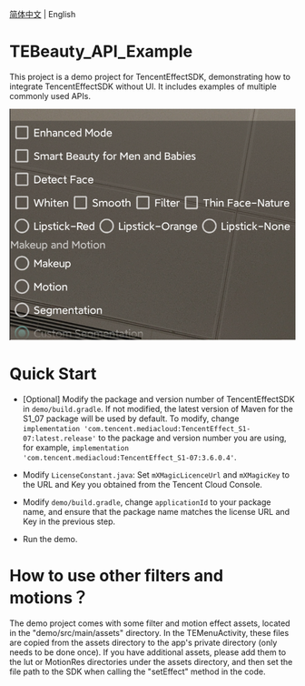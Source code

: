 [简体中文](https://github.com/Tencent-RTC/TencentEffect_Android/blob/main/TEBeauty_API_Example/README_zh_CN.md)  |  English

# TEBeauty_API_Example

This project is a demo project for TencentEffectSDK, demonstrating how to integrate TencentEffectSDK without UI. It includes examples of multiple commonly used APIs. 

![20240508-154117@2x](./doc/20240508-153953@2x.png)



# Quick Start

- [Optional] Modify the package and version number of TencentEffectSDK in `demo/build.gradle`. If not modified, the latest version of Maven for the S1_07 package will be used by default. To modify, change `implementation 'com.tencent.mediacloud:TencentEffect_S1-07:latest.release'` to the package and version number you are using, for example, `implementation 'com.tencent.mediacloud:TencentEffect_S1-07:3.6.0.4'`.

- Modify `LicenseConstant.java`: Set `mXMagicLicenceUrl` and `mXMagicKey` to the URL and Key you obtained from the Tencent Cloud Console.

- Modify `demo/build.gradle`, change `applicationId` to your package name, and ensure that the package name matches the license URL and Key in the previous step.

- Run the demo.

# How to use other filters and motions？

The demo project comes with some filter and motion effect assets, located in the "demo/src/main/assets" directory. In the TEMenuActivity, these files are copied from the assets directory to the app's private directory (only needs to be done once). If you have additional assets, please add them to the lut or MotionRes directories under the assets directory, and then set the file path to the SDK when calling the "setEffect" method in the code.